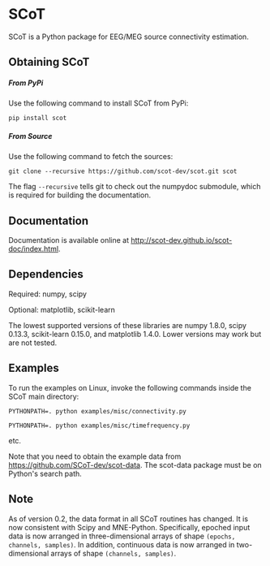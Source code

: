 SCoT
====

SCoT is a Python package for EEG/MEG source connectivity estimation.


Obtaining SCoT
--------------

##### From PyPi

Use the following command to install SCoT from PyPi:

    pip install scot


##### From Source

Use the following command to fetch the sources:

    git clone --recursive https://github.com/scot-dev/scot.git scot

The flag `--recursive` tells git to check out the numpydoc submodule, which is required for building the documentation.


Documentation
-------------
Documentation is available online at http://scot-dev.github.io/scot-doc/index.html.


Dependencies
------------
Required: numpy, scipy

Optional: matplotlib, scikit-learn

The lowest supported versions of these libraries are numpy 1.8.0, scipy 0.13.3, scikit-learn 0.15.0, and
matplotlib 1.4.0. Lower versions may work but are not tested.


Examples
--------
To run the examples on Linux, invoke the following commands inside the SCoT main directory:

    PYTHONPATH=. python examples/misc/connectivity.py

    PYTHONPATH=. python examples/misc/timefrequency.py

etc.


Note that you need to obtain the example data from https://github.com/SCoT-dev/scot-data. The scot-data package must be on Python's search path.

Note
----
As of version 0.2, the data format in all SCoT routines has changed. It is now consistent with Scipy and MNE-Python. Specifically, epoched input data is now arranged in three-dimensional arrays of shape `(epochs, channels, samples)`. In addition, continuous data is now arranged in two-dimensional arrays of shape `(channels, samples)`.